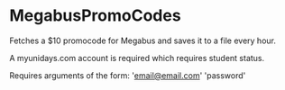 # MegabusPromoCodes
Fetches a $10 promocode for Megabus and saves it to a file every hour.

A myunidays.com account is required which requires student status.

Requires arguments of the form: 'email@email.com' 'password'
